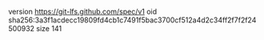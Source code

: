 version https://git-lfs.github.com/spec/v1
oid sha256:3a3f1acdecc19809fd4cb1c7491f5bac3700cf512a4d2c34ff2f7f2f24500932
size 141
